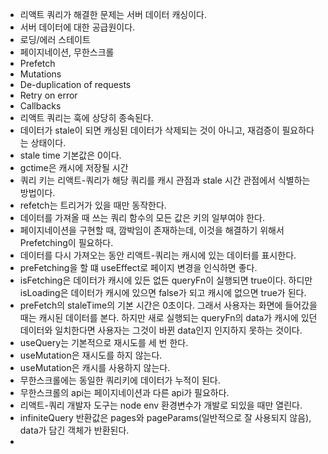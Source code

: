- 리액트 쿼리가 해결한 문제는 서버 데이터 캐싱이다.
- 서버 데이터에 대한 공급원이다.
- 로딩/에러 스테이트
- 페이지네이션, 무한스크롤
- Prefetch
- Mutations
- De-duplication of requests
- Retry on error
- Callbacks
- 리액트 쿼리는 훅에 상당히 종속된다.
- 데이터가 stale이 되면 캐싱된 데이터가 삭제되는 것이 아니고, 재검증이 필요하다는 상태이다.
- stale time 기본값은 0이다.
- gctime은 캐시에 저장될 시간
- 쿼리 키는 리액트-쿼리가 해당 쿼리를 캐시 관점과 stale 시간 관점에서 식별하는 방법이다.
- refetch는 트리거가 있을 때만 동작한다.
- 데이터를 가져올 때 쓰는 쿼리 함수의 모든 값은 키의 일부여야 한다.
- 페이지네이션을 구현할 때, 깜박임이 존재하는데, 이것을 해결하기 위해서 Prefetching이 필요하다.
- 데이터를 다시 가져오는 동안 리액트-쿼리는 캐시에 있는 데이터를 표시한다.
- preFetching을 할 떄 useEffect로 페이지 변경을 인식하면 좋다.
- isFetching은 데이터가 캐시에 있든 없든 queryFn이 실행되면 true이다. 하디만 isLoading은 데이터가 캐시에 있으면 false가 되고 캐시에 없으면 true가 된다.
- preFetch의 staleTime의 기본 시간은 0초이다. 그래서 사용자는 화면에 들어갔을때는 캐시된 데이터를 본다. 하지만 새로 실행되는 queryFn의 data가 캐시에 있던 데이터와 일치한다면 사용자는 그것이 바뀐 data인지 인지하지 못하는 것이다.
- useQuery는 기본적으로 재시도를 세 번 한다.
- useMutation은 재시도를 하지 않는다.
- useMutation은 캐시를 사용하지 않는다.
- 무한스크롤에는 동일한 쿼리키에 데이터가 누적이 된다.
- 무한스크롤의 api는 페이지네이션과 다른 api가 필요하다.
- 리액트-쿼리 개발자 도구는 node env 환경변수가 개발로 되있을 때만 열린다.
- infiniteQuery 반환값은 pages와 pageParams(일반적으로 잘 사용되지 않음), data가 담긴 객체가 반환된다.
-
